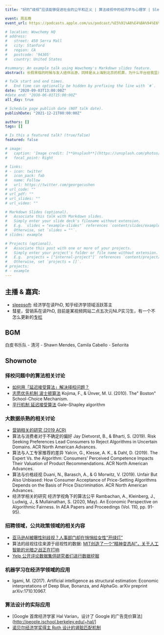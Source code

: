 ```yaml
---
title: "好的“歧视”应该能够促进社会的公平和正义 | 算法歧视中的经济学与心理学 | Sleepsoft"

event: 周五晚
event_url: https://podcasts.apple.com/us/podcast/%E5%91%A8%E4%BA%94%E6%99%9A-friday-night/id1530400989

# location: Wowchemy HQ
# address:
#   street: 450 Serra Mall
#   city: Stanford
#   region: CA
#   postcode: '94305'
#   country: United States

#summary: An example talk using Wowchemy's Markdown slides feature.
abstract: 长假来临的时候与友人结伴出游，同样是从上海到北京的机票，为什么平台给我显示的价格比别人贵，是“大数据对我杀熟”了吗？秋招季来临，有人投了成千上百的职位，无奈卡在简历关无法通过下一轮面试，难道是HR没有在招聘系统里看到我的简历吗？“司法系统”，“升学择校”，你是否有想过，这些对于人生有重大影响的决策，现在被一个新的要素——“智能算法”所左右。而设计这些算法的底层机制，离不开经济学跟心理学的考量。

# Talk start and end times.
#   End time can optionally be hidden by prefixing the line with `#`.
date: "2020-09-03T13:00:00Z"
#date_end: "2030-06-01T15:00:00Z"
all_day: true

# Schedule page publish date (NOT talk date).
publishDate: "2021-12-21T00:00:00Z"

authors: []
tags: []

# Is this a featured talk? (true/false)
featured: false

# image:
#   caption: 'Image credit: [**Unsplash**](https://unsplash.com/photos/bzdhc5b3Bxs)'
#   focal_point: Right

# links:
# - icon: twitter
#   icon_pack: fab
#   name: Follow
#   url: https://twitter.com/georgecushen
# url_code: ""
# url_pdf: ""
# url_slides: ""
# url_video: ""

# Markdown Slides (optional).
#   Associate this talk with Markdown slides.
#   Simply enter your slide deck's filename without extension.
#   E.g. `slides = "example-slides"` references `content/slides/example-slides.md`.
#   Otherwise, set `slides = ""`.
# slides: example

# Projects (optional).
#   Associate this post with one or more of your projects.
#   Simply enter your project's folder or file name without extension.
#   E.g. `projects = ["internal-project"]` references `content/project/deep-learning/index.md`.
#   Otherwise, set `projects = []`.
# projects:
# - example
---
```



## 主播 & 嘉宾:

- [sleepsoft](https://www.zhihu.com/people/sleepsoft36): 经济学在读PhD, 知乎经济学领域活跃答主   
- 彗星，营销系在读PhD, 目前是某视频网站二点五次元NLP实习生，有一个不怎么更新的[专栏](https://zhuanlan.zhihu.com/LDSBuilding-4F ) 


## BGM
白皮书乐队 - 清河 - Shawn Mendes, Camila Cabello - Señorita


## Shownote

### 择校问题中的算法相关讨论
  - [如何用「延迟接受算法」解决择校问题？](https://www.zhihu.com/question/28404637)
  - [志愿优先机制 波士顿算法](https://fmwww.bc.edu/EC-P/wp729.pdf) Kojima, F., & Ünver, M. U. (2010). The" Boston" School-Choice Mechanism.
  - [平行机制 延迟接受算法](https://en.wikipedia.org/wiki/Gale%E2%80%93Shapley_algorithm) Gale–Shapley algorithm

### 大数据杀熟的相关讨论
  - [营销相关的研究 (2019 ACR)](https://www.acrwebsite.org/volumes/v47/acr_vol47_2551416.pdf)
  - 算法与消费者对于不确定的偏好 Jay Dietvorst, B., & Bharti, S. (2019). Risk Seeking Preferences Lead Consumers to Reject Algorithms in Uncertain Domains. ACR North American Advances.
  - 算法与人工专家推荐的差异 Yalcin, G., Klesse, A. K., & Dahl, D. (2019). The Expert Vs. the Algorithm: Consumers’ Perceived Competence Impacts Their Valuation of Product Recommendations. ACR North American Advances.
  - 算法与价格歧视 Duani, N., Barasch, A., & G Morwitz, V. (2019). Unfair But Also Unbiased: How Consumer Acceptance of Price-Setting Algorithms Depends on the Basis of Price Discrimination. ACR North American Advances.
  - 经济学相关的研究 经济学视角下的算法公平 Rambachan, A., Kleinberg, J., Ludwig, J., & Mullainathan, S. (2020, May). An Economic Perspective on Algorithmic Fairness. In AEA Papers and Proceedings (Vol. 110, pp. 91-95).

### 招聘领域，公共政策领域的相关内容
  - [亚马逊AI被曝性别歧视？人事部门却在悄悄给女性“开绿灯”](https://www.36kr.com/p/1722894041089)
  - 算法的歧视往往来源于歧视性的数据: [MIT创造了一个“精神变态AI”，关于人工智能的光暗之战正在打响](https://zhuanlan.zhihu.com/p/37682476)
  - [Yelp 公开评论数据集供研究者们进行数据挖掘](https://www.yelpeconomicaverage.com/about)

### 机器学习在经济学领域的应用
 - Igami, M. (2017). Artificial intelligence as structural estimation: Economic interpretations of Deep Blue, Bonanza, and AlphaGo. arXiv preprint arXiv:1710.10967.

### 算法设计的实际应用
  - [Google 首席经济学家 Hal Varian，设计了 Google 的广告竞价算法](http://people.ischool.berkeley.edu/~hal/]
  - [诺贝尔经济学奖得主 Roth 设计的肾脏匹配机制](https://www.nber.org/papers/w10002)